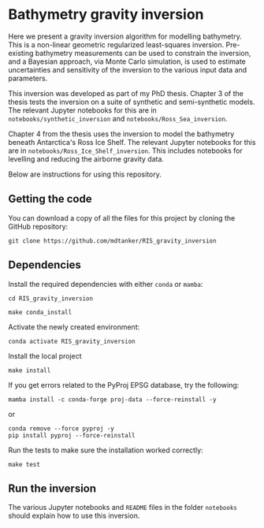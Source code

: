 # Bathymetry gravity inversion

Here we present a gravity inversion algorithm for modelling bathymetry. This is a non-linear geometric regularized least-squares inversion. Pre-existing bathymetry measurements can be used to constrain the inversion, and a Bayesian approach, via Monte Carlo simulation, is used to estimate uncertainties and sensitivity of the inversion to the various input data and parameters.

This inversion was developed as part of my PhD thesis. Chapter 3 of the thesis tests the inversion on a suite of synthetic and semi-synthetic models. The relevant Jupyter notebooks for this are in `notebooks/synthetic_inversion` and `notebooks/Ross_Sea_inversion`.

Chapter 4 from the thesis uses the inversion to model the bathymetry beneath Antarctica's Ross Ice Shelf. The relevant Jupyter notebooks for this are in `notebooks/Ross_Ice_Shelf_inversion`. This includes notebooks for levelling and reducing the airborne gravity data.

Below are instructions for using this repository.

## Getting the code

You can download a copy of all the files for this project by cloning the GitHub repository:

    git clone https://github.com/mdtanker/RIS_gravity_inversion

## Dependencies

Install the required dependencies with either `conda` or `mamba`:

    cd RIS_gravity_inversion

    make conda_install

Activate the newly created environment:

    conda activate RIS_gravity_inversion

Install the local project

    make install


If you get errors related to the PyProj EPSG database, try the following:

    mamba install -c conda-forge proj-data --force-reinstall -y

or

    conda remove --force pyproj -y
    pip install pyproj --force-reinstall

Run the tests to make sure the installation worked correctly:

    make test


## Run the inversion

The various Jupyter notebooks and `README` files in the folder `notebooks` should explain how to use this inversion.